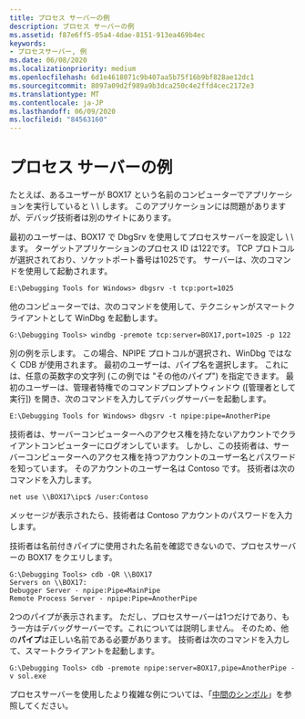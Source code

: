 ```yaml
---
title: プロセス サーバーの例
description: プロセス サーバーの例
ms.assetid: f87e6ff5-05a4-4dae-8151-913ea469b4ec
keywords:
- プロセスサーバー, 例
ms.date: 06/08/2020
ms.localizationpriority: medium
ms.openlocfilehash: 6d1e4618071c9b407aa5b75f16b9bf828ae12dc1
ms.sourcegitcommit: 8097a09d2f989a9b3dca250c4e2ffd4cec2172e3
ms.translationtype: MT
ms.contentlocale: ja-JP
ms.lasthandoff: 06/09/2020
ms.locfileid: "84563160"
---
```

# <a name="process-server-examples"></a>プロセス サーバーの例

たとえば、あるユーザーが BOX17 という名前のコンピューターでアプリケーションを実行していると \\ \\ します。 このアプリケーションには問題がありますが、デバッグ技術者は別のサイトにあります。

最初のユーザーは、BOX17 で DbgSrv を使用してプロセスサーバーを設定し \\ \\ ます。 ターゲットアプリケーションのプロセス ID は122です。 TCP プロトコルが選択されており、ソケットポート番号は1025です。 サーバーは、次のコマンドを使用して起動されます。

```console
E:\Debugging Tools for Windows> dbgsrv -t tcp:port=1025 
```

他のコンピューターでは、次のコマンドを使用して、テクニシャンがスマートクライアントとして WinDbg を起動します。

```console
G:\Debugging Tools> windbg -premote tcp:server=BOX17,port=1025 -p 122 
```

別の例を示します。 この場合、NPIPE プロトコルが選択され、WinDbg ではなく CDB が使用されます。 最初のユーザーは、パイプ名を選択します。 これには、任意の英数字の文字列 (この例では "その他のパイプ") を指定できます。 最初のユーザーは、管理者特権でのコマンドプロンプトウィンドウ ([管理者として実行]) を開き、次のコマンドを入力してデバッグサーバーを起動します。

```console
E:\Debugging Tools for Windows> dbgsrv -t npipe:pipe=AnotherPipe
```

技術者は、サーバーコンピューターへのアクセス権を持たないアカウントでクライアントコンピューターにログオンしています。 しかし、この技術者は、サーバーコンピューターへのアクセス権を持つアカウントのユーザー名とパスワードを知っています。 そのアカウントのユーザー名は Contoso です。 技術者は次のコマンドを入力します。

```console
net use \\BOX17\ipc$ /user:Contoso
```

メッセージが表示されたら、技術者は Contoso アカウントのパスワードを入力します。

技術者は名前付きパイプに使用された名前を確認できないので、プロセスサーバーの BOX17 をクエリします。

```console
G:\Debugging Tools> cdb -QR \\BOX17
Servers on \\BOX17:
Debugger Server - npipe:Pipe=MainPipe
Remote Process Server - npipe:Pipe=AnotherPipe
```

2つのパイプが表示されます。 ただし、プロセスサーバーは1つだけであり、もう一方はデバッグサーバーです。これについては説明しません。 そのため、他の**パイプ**は正しい名前である必要があります。 技術者は次のコマンドを入力して、スマートクライアントを起動します。

```console
G:\Debugging Tools> cdb -premote npipe:server=BOX17,pipe=AnotherPipe -v sol.exe
```

プロセスサーバーを使用したより複雑な例については、「[中間のシンボル](symbols-in-the-middle.md)」を参照してください。
